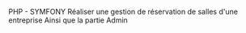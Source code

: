 PHP - SYMFONY
Réaliser une gestion de réservation de salles d'une entreprise
Ainsi que la partie Admin
